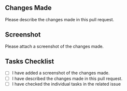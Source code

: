 ## Changes Made

Please describe the changes made in this pull request.

## Screenshot

Please attach a screenshot of the changes made.

## Tasks Checklist

- [ ] I have added a screenshot of the changes made.
- [ ] I have described the changes made in this pull request.
- [ ] I have checked the individual tasks in the related issue 
